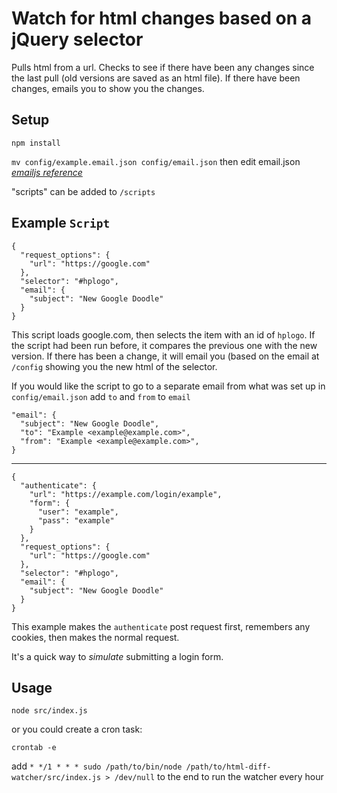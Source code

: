 # Watch for html changes based on a jQuery selector

Pulls html from a url. Checks to see if there have been any changes since the last pull (old versions are saved as an html file). If there have been changes, emails you to show you the changes.

## Setup

`npm install`

`mv config/example.email.json config/email.json` then edit email.json *[emailjs reference](https://github.com/eleith/emailjs)*

"scripts" can be added to `/scripts`

## Example `Script`

```
{
  "request_options": {
    "url": "https://google.com"
  },
  "selector": "#hplogo",
  "email": {
    "subject": "New Google Doodle"
  }
}
```

This script loads google.com, then selects the item with an id of `hplogo`. If the script had been run before, it compares the previous one with the new version. If there has been a change, it will email you (based on the email at `/config` showing you the new html of the selector.

If you would like the script to go to a separate email from what was set up in `config/email.json` add `to` and `from` to `email`

```
"email": {
  "subject": "New Google Doodle",
  "to": "Example <example@example.com>",
  "from": "Example <example@example.com>",
}
```

*********

```
{
  "authenticate": {
    "url": "https://example.com/login/example",
    "form": {
      "user": "example",
      "pass": "example"
    }
  },
  "request_options": {
    "url": "https://google.com"
  },
  "selector": "#hplogo",
  "email": {
    "subject": "New Google Doodle"
  }
}
```

This example makes the `authenticate` post request first, remembers any cookies, then makes the normal request.

It's a quick way to *simulate* submitting a login form.

## Usage

`node src/index.js`

or you could create a cron task:

`crontab -e`

add `* */1 * * * sudo /path/to/bin/node /path/to/html-diff-watcher/src/index.js > /dev/null` to the end to run the watcher every hour
